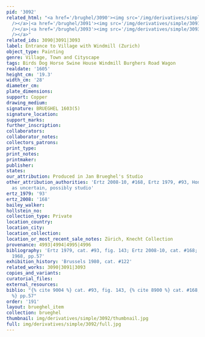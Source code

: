 ```yaml
---
pid: '3092'
related_html: "<a href='/brughel/3090'><img src='/img/derivatives/simple/3090/thumbnail.jpg'
  /></a>|<a href='/brughel/3091'><img src='/img/derivatives/simple/3091/thumbnail.jpg'
  /></a>|<a href='/brughel/3093'><img src='/img/derivatives/simple/3093/thumbnail.jpg'
  /></a>"
related_ids: 3090|3091|3093
label: Entrance to Village with Windmill (Zurich)
object_type: Painting
genre: Village, Town and Cityscape
tags: Birds Dog Horse Swine House Windmill Burghers Road Wagon
realdate: '1605'
height_cm: '19.3'
width_cm: '28'
diameter_cm: 
plate_dimensions: 
support: Copper
drawing_medium: 
signature: BRUEGHEL 1603(5)
signature_location: 
support_marks: 
further_inscription: 
collaborators: 
collaborator_notes: 
collectors_patrons: 
print_type: 
print_notes: 
printmaker: 
publisher: 
states: 
our_attribution: Produced in Jan Brueghel's Studio
other_attribution_authorities: 'Ertz 2008-10, #168, Ertz 1979, #93, Honig database
  as uncertain, possibly studio'
ertz_1979: '93'
ertz_2008: '168'
bailey_walker: 
hollstein_no: 
collection_type: Private
location_country: 
location_city: 
location_collection: 
location_or_most_recent_sale_notes: Zürich, Knecht Collection
provenance: 4993|4994|4995|4996
bibliography: 'Ertz 1979, cat. #93, fig. 143; Ertz 2008-10, cat. #168; Winkelmann-Rhein
  1968, pp.57'
exhibition_history: 'Brussels 1980, cat. #122'
related_works: 3090|3091|3093
copies_and_variants: 
curatorial_files: 
external_resources: 
biblio: "{% cite 9004 %} cat. #93, fig. 143, {% cite 8900 %} cat. #168, {% cite 9394
  %} pp.57"
order: '191'
layout: brueghel_item
collection: brueghel
thumbnail: img/derivatives/simple/3092/thumbnail.jpg
full: img/derivatives/simple/3092/full.jpg
---
```

